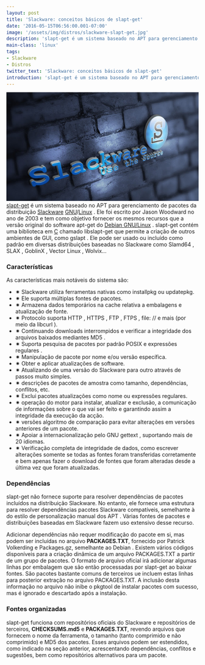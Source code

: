 ```yaml
---
layout: post
title: 'Slackware: conceitos básicos de slapt-get'
date: '2016-05-15T06:56:00.001-07:00'
image: '/assets/img/distros/slackware-slapt-get.jpg'
description: 'slapt-get é um sistema baseado no APT para gerenciamento de pacotes da distribuição Slackware'
main-class: 'linux'
tags:
- Slackware
- Distros
twitter_text: 'Slackware: conceitos básicos de slapt-get'
introduction: 'slapt-get é um sistema baseado no APT para gerenciamento de pacotes da distribuição Slackware'
---
```

![Blog Linux](/assets/img/distros/slackware-slapt-get.jpg "Blog Linux")
[slapt-get](http://software.jaos.org/) é um sistema baseado no APT para gerenciamento de pacotes da distribuição [Slackware](http://www.slackware.com/) [GNU](http://www.terminalroot.com.br/tags#gnu)/[Linux](http://www.terminalroot.com.br/tags#linux) . Ele foi escrito por Jason Woodward no ano de 2003 e tem como objetivo fornecer os mesmos recursos que a versão original do software apt-get do [Debian GNU/Linux](http://www.terminalroot.com.br/tags#debian) .
slapt-get contém uma biblioteca em [C](http://www.terminalroot.com.br/tags#linguagem-c) chamado libslapt-get que permite a criação de outros ambientes de GUI, como gslapt .
Ele pode ser usado ou incluído como padrão em diversas distribuições baseadas no Slackware como Slamd64 , SLAX , GoblinX , Vector Linux , Wolvix...

### Características

As características mais notáveis ​​do sistema são:
 - ✷ Slackware utiliza ferramentas nativas como installpkg ou updatepkg.
 - ✷ Ele suporta múltiplas fontes de pacotes.
 - ✷ Armazena dados temporários na cache relativa a embalagens e atualização de fonte.
 - ✷ Protocolo suporta HTTP , HTTPS , FTP , FTPS , file: // e mais (por meio da libcurl ).
 - ✷ Continuando downloads interrompidos e verificar a integridade dos arquivos baixados mediantes MD5 .
 - ✷ Suporta pesquisa de pacotes por padrão POSIX e expressões regulares .
 - ✷ Manipulação de pacote por nome e/ou versão específica.
 - ✷ Obter e aplicar atualizações de software.
 - ✷ Atualizando de uma versão do Slackware para outro através de passos muito simples.
 - ✷ descrições de pacotes de amostra como tamanho, dependências, conflitos, etc.
 - ✷ Exclui pacotes atualizações como nome ou expressões regulares.
 - ✷ operação do motor para instalar, atualizar e exclusão, a comunicação de informações sobre o que vai ser feito e garantindo assim a integridade da execução da acção.
 - ✷ versões algoritmo de comparação para evitar alterações em versões anteriores de um pacote.
 - ✷ Apoiar a internacionalização pelo GNU gettext , suportando mais de 20 idiomas.
 - ✷ Verificação completa de integridade de dados, como escrever alterações somente se todas as fontes foram transferidas corretamente e bem apenas fazer o download de fontes que foram alteradas desde a última vez que foram atualizadas.
 
### Dependências

slapt-get não fornece suporte para resolver dependências de pacotes incluídos na distribuição Slackware. No entanto, ele fornece uma estrutura para resolver dependências pacotes Slackware compatíveis, semelhante à do estilo de personalização manual dos APT . Várias fontes de pacotes e distribuições baseadas em Slackware fazem uso extensivo desse recurso.

Adicionar dependências não requer modificação do pacote em si, mas podem ser incluídas no arquivo __PACKAGES.TXT__, fornecido por Patrick Volkerding e Packages.gz, semelhante ao Debian . Existem vários códigos disponíveis para a criação dinâmica de um arquivo PACKAGES.TXT a partir de um grupo de pacotes. O formato de arquivo oficial irá adicionar algumas linhas por embalagem que são então processadas por slapt-get ao baixar fontes. São pacotes bastante comuns de terceiros ue incluem estas linhas para posterior extração no arquivo PACKAGES.TXT. A inclusão desta informação no arquivo não inibe o pkgtool de instalar pacotes com sucesso, mas é ignorado e descartado após a instalação.

### Fontes organizadas

slapt-get funciona com repositórios oficiais do Slackware e repositórios de terceiros, __CHECKSUMS.md5__ e __PACKAGES.TXT__, revendo arquivos que fornecem o nome da ferramenta, o tamanho (tanto comprimido e não comprimido) e MD5 dos pacotes. Esses arquivos podem ser estendidos, como indicado na seção anterior, acrescentando dependências, conflitos e sugestões, bem como repositórios alternativos para um pacote. 
